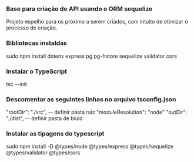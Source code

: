 ### Base para criação de API usando o ORM sequelize

Projeto espelho para os próximo a serem criados, com intuito de otimizar o processo de criação.

### Bibliotecas instaldas

sudo npm install dotenv express pg pg-hstore sequelize validator cors

### Instalar o TypeScript

tsc --init

### Descomentar as seguintes linhas no arquivo tsconfig.json

"rootDir": "./src", -- definir pasta raiz
"moduleResolution": "node"
"outDir": "./dist", -- definir pasta de biuld

### Instalar as tipagens do typescript

sudo npm install -D @types/node @types/express @types/sequelize @types/validator @types/cors
